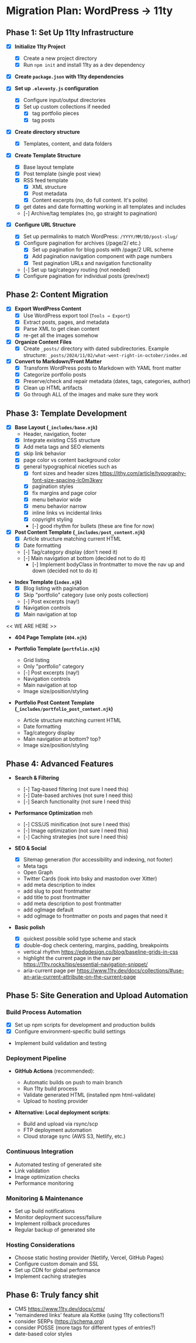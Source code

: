 # Migration Plan: WordPress → 11ty

## Phase 1: Set Up 11ty Infrastructure

- [x] **Initialize 11ty Project**
  - [x] Create a new project directory
  - [x] Run `npm init` and install 11ty as a dev dependency

- [x] **Create `package.json` with 11ty dependencies**

- [x] **Set up `.eleventy.js` configuration**
  - [x] Configure input/output directories
  - [x] Set up custom collections if needed
    - [x] tag portfolio pieces
    - [x] tag posts

- [x] **Create directory structure**
  - [x] Templates, content, and data folders

- [x] **Create Template Structure**
  - [x] Base layout template
  - [x] Post template (single post view)
  - [x] RSS feed template
    - [x] XML structure
    - [x] Post metadata
    - [x] Content excerpts (no, do full content. It's polite)
  - [x] get dates and date formatting working in all templates and includes
  - [-] Archive/tag templates (no, go straight to pagination)

- [x] **Configure URL Structure**
  - [x] Set up permalinks to match WordPress: `/YYYY/MM/DD/post-slug/`
  - [x] Configure pagination for archives (/page/2/ etc.)
    - [x] Set up pagination for blog posts with /page/2 URL scheme
    - [x] Add pagination navigation component with page numbers
    - [x] Test pagination URLs and navigation functionality
  - [-] Set up tag/category routing (not needed)
  - [x] Configure pagination for individual posts (prev/next)

## Phase 2: Content Migration

- [x] **Export WordPress Content**
  - [x] Use WordPress export tool (`Tools → Export`)
  - [x] Extract posts, pages, and metadata
  - [x] Parse XML to get clean content
  - [x] re-get all the images somehow

- [x] **Organize Content Files**
  - [x] Create `_posts/` directory with dated subdirectories. Example structure: `_posts/2024/11/02/what-went-right-in-october/index.md`

- [x] **Convert to Markdown/Front Matter**
  - [x] Transform WordPress posts to Markdown with YAML front matter
  - [x] Categorize portfolio posts
  - [x] Preserve/check and repair metadata (dates, tags, categories, author)
  - [x] Clean up HTML artifacts
  - [x] Go through ALL of the images and make sure they work

## Phase 3: Template Development

- [x] **Base Layout (`_includes/base.njk`)**
  - Header, navigation, footer
  - [x] Integrate existing CSS structure
  - [x] Add meta tags and SEO elements
  - [x] skip link behavior
  - [x] page color vs content background color
  - [x] general typographical niceties such as
    - [x] font sizes and header sizes https://ithy.com/article/typography-font-size-spacing-lc0m3kwv
    - [x] pagination styles
    - [x] fix margins and page color
    - [x] menu behavior wide
    - [x] menu behavior narrow
    - [x] inline links vs incidental links
    - [x] copyright styling
    - [-] good rhythm for bullets (these are fine for now)

- [x] **Post Content Template (`_includes/post_content.njk`)**
  - [x] Article structure matching current HTML
  - [x] Date formatting
  - [-] Tag/category display (don't need it)
  - [-] Main navigation at bottom (decided not to do it)
    - [-] Implement bodyClass in frontmatter to move the nav up and down (decided not to do it)

- **Index Template (`index.njk`)**
  - [x] Blog listing with pagination
  - [x] Skip "portfolio" category (use only posts collection)
  - [-] Post excerpts (nay!)
  - [x] Navigation controls
  - [x] Main navigation at top

<< WE ARE HERE >>

- **404 Page Template (`404.njk`)**

- **Portfolio Template (`portfolio.njk`)**
  - Grid listing
  - Only "portfolio" category
  - [-] Post excerpts (nay!)
  - Navigation controls
  - Main navigation at top
  - Image size/position/styling

- **Portfolio Post Content Template (`_includes/portfolio_post_content.njk`)**
  - Article structure matching current HTML
  - Date formatting
  - Tag/category display
  - Main navigation at bottom? top?
  - Image size/position/styling

## Phase 4: Advanced Features

- **Search & Filtering**
  - [-] Tag-based filtering (not sure I need this)
  - [-] Date-based archives (not sure I need this)
  - [-] Search functionality (not sure I need this)

- **Performance Optimization** meh
  - [-] CSS/JS minification (not sure I need this)
  - [-] Image optimization (not sure I need this)
  - [-] Caching strategies (not sure I need this)

- **SEO & Social**
  - [x] Sitemap generation (for accessibility and indexing, not footer)
  - Meta tags
  - Open Graph
  - Twitter Cards (look into bsky and mastodon over Xitter)
  - add meta description to index
  - add slug to post frontmatter
  - add title to post frontmatter
  - add meta description to post frontmatter
  - add ogImage default
  - add ogImage to frontmatter on posts and pages that need it

- **Basic polish**
  - [x] quickest possible solid type scheme and stack
  - [x] double-dog check centering, margins, padding, breakpoints
  - vertical rhythm https://edgdesign.co/blog/baseline-grids-in-css
  - highlight the current page in the nav per https://11ty.rocks/tips/essential-navigation-snippet/
  - aria-current page per https://www.11ty.dev/docs/collections/#use-an-aria-current-attribute-on-the-current-page

## Phase 5: Site Generation and Upload Automation

### Build Process Automation
- [x] Set up npm scripts for development and production builds
- [x] Configure environment-specific build settings
- Implement build validation and testing

### Deployment Pipeline
- **GitHub Actions** (recommended):
  - Automatic builds on push to main branch
  - Run 11ty build process
  - Validate generated HTML (installed npm html-validate)
  - Upload to hosting provider

- **Alternative: Local deployment scripts**:
  - Build and upload via rsync/scp
  - FTP deployment automation
  - Cloud storage sync (AWS S3, Netlify, etc.)

### Continuous Integration
- Automated testing of generated site
- Link validation
- Image optimization checks
- Performance monitoring

### Monitoring & Maintenance
- Set up build notifications
- Monitor deployment success/failure
- Implement rollback procedures
- Regular backup of generated site

### Hosting Considerations
- Choose static hosting provider (Netlify, Vercel, GitHub Pages)
- Configure custom domain and SSL
- Set up CDN for global performance
- Implement caching strategies

## Phase 6: Truly fancy shit
- CMS https://www.11ty.dev/docs/cms/
- "remaindered links' feature ala Kottke (using 11ty collections?)
- consider SERPs (https://schema.org)
- consider POSSE (more tags for different types of entries?)
- date-based color styles